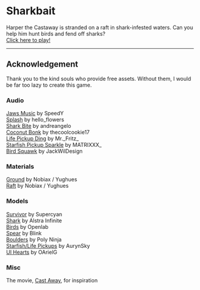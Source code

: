# Sharkbait
Harper the Castaway is stranded on a raft in shark-infested waters. Can you help him hunt birds and fend off sharks? \
[Click here to play!](https://alinda.dev/games/sharkbait/index.html)

---

## Acknowledgement
Thank you to the kind souls who provide free assets. Without them, I would be far too lazy to create this game.

### Audio
[Jaws Music](https://freesound.org/people/SpeedY/sounds/3059/) by SpeedY \
[Splash](https://freesound.org/people/hello_flowers/sounds/32073/) by hello_flowers \
[Shark Bite](https://freesound.org/people/AndreAngelo/sounds/246184/) by andreangelo \
[Coconut Bonk](https://freesound.org/people/thecoolcookie17/sounds/573047/) by thecoolcookie17 \
[Life Pickup Ding](https://freesound.org/people/Mr._Fritz_/sounds/545238/) by Mr.\_Fritz\_ \
[Starfish Pickup Sparkle](https://freesound.org/people/MATRIXXX_/sounds/462092/) by MATRIXXX_ \
[Bird Squawk](https://freesound.org/people/JackWilDesign/sounds/607902/) by JackWilDesign

### Materials
[Ground](https://assetstore.unity.com/packages/2d/textures-materials/floors/yughues-free-ground-materials-13001) by Nobiax / Yughues \
[Raft](https://assetstore.unity.com/packages/2d/textures-materials/wood/yughues-free-wooden-floor-materials-13213) by Nobiax / Yughues

### Models
[Survivor](https://assetstore.unity.com/packages/3d/characters/humanoids/character-pack-free-sample-79870) by Supercyan \
[Shark](https://assetstore.unity.com/packages/3d/characters/animals/fish/fish-polypack-202232) by Alstra Infinite \
[Birds](https://assetstore.unity.com/packages/3d/characters/animals/birds/egypt-pack-eagle-140079) by Openlab \
[Spear](https://assetstore.unity.com/packages/3d/props/weapons/free-rpg-weapons-199738) by Blink \
[Boulders](https://assetstore.unity.com/packages/3d/free-hand-painted-rocks-n-boulders-80634) by Poly Ninja \
[Starfish/Life Pickups](https://assetstore.unity.com/packages/3d/props/simple-gems-ultimate-animated-customizable-pack-73764) by AurynSky \
[UI Hearts](https://assetstore.unity.com/packages/tools/gui/simple-heart-health-system-120676) by OArielG

### Misc
The movie, [Cast Away](https://www.imdb.com/title/tt0162222/), for inspiration

